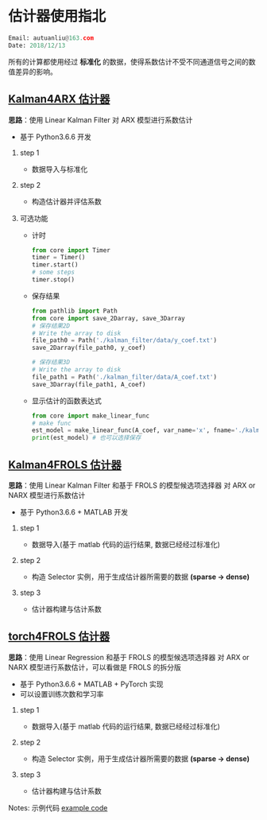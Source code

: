 # 估计器使用指北

```python
Email: autuanliu@163.com
Date: 2018/12/13
```

所有的计算都使用经过 **标准化** 的数据，使得系数估计不受不同通道信号之间的数值差异的影响。

## [Kalman4ARX 估计器](./kalman_ARX.py)

**思路**：使用 Linear Kalman Filter 对 ARX 模型进行系数估计

- 基于 Python3.6.6 开发

1. step 1
   - 数据导入与标准化

2. step 2
   - 构造估计器并评估系数

3. 可选功能
   - 计时
      ```python
      from core import Timer
      timer = Timer()
      timer.start()
      # some steps
      timer.stop()
      ```
   - 保存结果
      ```python
      from pathlib import Path
      from core import save_2Darray, save_3Darray
      # 保存结果2D
      # Write the array to disk
      file_path0 = Path('./kalman_filter/data/y_coef.txt')
      save_2Darray(file_path0, y_coef)

      # 保存结果3D
      # Write the array to disk
      file_path1 = Path('./kalman_filter/data/A_coef.txt')
      save_3Darray(file_path1, A_coef)
      ```
   - 显示估计的函数表达式
      ```python
      from core import make_linear_func
      # make func
      est_model = make_linear_func(A_coef, var_name='x', fname='./kalman_filter/data/linear_est_model.txt')
      print(est_model) # 也可以选择保存
      ```

## [Kalman4FROLS 估计器](./kalman_NARX.py)

**思路**：使用 Linear Kalman Filter 和基于 FROLS 的模型候选项选择器 对 ARX or NARX 模型进行系数估计

- 基于 Python3.6.6 + MATLAB 开发

1. step 1
   - 数据导入(基于 matlab 代码的运行结果, 数据已经经过标准化)

2. step 2
   - 构造 Selector 实例，用于生成估计器所需要的数据 **(sparse -> dense)**

3. step 3
   - 估计器构建与估计系数

## [torch4FROLS 估计器](./kalman_NARX.py)

**思路**：使用 Linear Regression 和基于 FROLS 的模型候选项选择器 对 ARX or NARX 模型进行系数估计，可以看做是 FROLS 的拆分版

- 基于 Python3.6.6 + MATLAB + PyTorch 实现
- 可以设置训练次数和学习率

1. step 1
   - 数据导入(基于 matlab 代码的运行结果, 数据已经经过标准化)

2. step 2
   - 构造 Selector 实例，用于生成估计器所需要的数据 **(sparse -> dense)**

3. step 3
   - 估计器构建与估计系数

Notes: 示例代码 [example code](./test.py)
